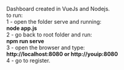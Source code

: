 
Dashboard created in VueJs and Nodejs.
<br>
to run:
<br>
1 - open the folder serve and running:<br>
  <b>node app.js</b><br>
2 - go back to root folder and run:<br>
  <b>npm run serve</b> <br>
3 - open the browser and type:<br>
  <b>http://localhost:8080 or  http://youip:8080 </b><br>
4 - go to register.
